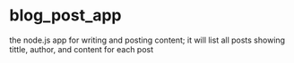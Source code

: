 # blog_post_app
the node.js app for writing and posting content; it will list all posts showing tittle, author, and content for each post
